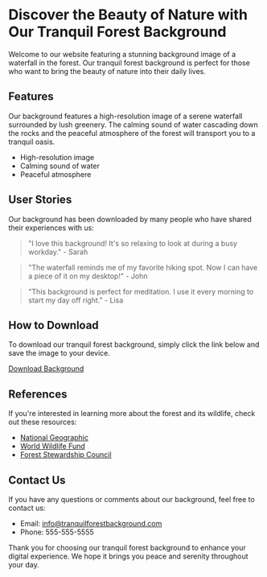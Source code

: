 <!--font:Dancing Script-->

# Discover the Beauty of Nature with Our Tranquil Forest Background

Welcome to our website featuring a stunning background image of a waterfall in the forest. Our tranquil forest background is perfect for those who want to bring the beauty of nature into their daily lives.

## Features

Our background features a high-resolution image of a serene waterfall surrounded by lush greenery. The calming sound of water cascading down the rocks and the peaceful atmosphere of the forest will transport you to a tranquil oasis.

- High-resolution image
- Calming sound of water
- Peaceful atmosphere

## User Stories

Our background has been downloaded by many people who have shared their experiences with us:

> "I love this background! It's so relaxing to look at during a busy workday." - Sarah

> "The waterfall reminds me of my favorite hiking spot. Now I can have a piece of it on my desktop!" - John

> "This background is perfect for meditation. I use it every morning to start my day off right." - Lisa

## How to Download

To download our tranquil forest background, simply click the link below and save the image to your device.

[Download Background](#)

## References

If you're interested in learning more about the forest and its wildlife, check out these resources:

- [National Geographic](#)
- [World Wildlife Fund](#)
- [Forest Stewardship Council](#)

## Contact Us

If you have any questions or comments about our background, feel free to contact us:

- Email: info@tranquilforestbackground.com
- Phone: 555-555-5555

Thank you for choosing our tranquil forest background to enhance your digital experience. We hope it brings you peace and serenity throughout your day.

<!--

Write me content for website with wallpaper which alt text is:

"A waterfall in the forest"

The name/title of the page should not be 1:1 copy of the alt text but rather a real content of the website which is using this wallpaper.

- Use markdown format 
- Start with heading
- Heading should be short and concise
- The content should look like a real website 
- The website should not be about the wallpaper, wallpaper is just a related background
- Heading should be contain work "wallpaper" or "background"
- Include real sections like references, contact, user stories, etc. use things relevant to the page purpose.
- Feel free to use structure like headings, bullets, numbering, blockquotes, paragraphs, horizontal lines, etc.
- You can use formatting like bold or _italic_
- You can include UTF-8 emojis
- Links should be only #hash anchors (and you can refer to the document itself)
- Do not include images


---


# Tranquil Forest Wallpaper for Your Desktop Background

Welcome to our website featuring a stunning wallpaper of a waterfall in the forest. Our tranquil forest wallpaper is perfect for those who want to bring the beauty of nature into their daily lives.

## Features

Our wallpaper features a high-resolution image of a serene waterfall surrounded by lush greenery. The calming sound of water cascading down the rocks and the peaceful atmosphere of the forest will transport you to a tranquil oasis.

- High-resolution image
- Calming sound of water
- Peaceful atmosphere

## User Stories

Our wallpaper has been downloaded by many people who have shared their experiences with us:

> "I love this wallpaper! It's so relaxing to look at during a busy workday." - Sarah

> "The waterfall reminds me of my favorite hiking spot. Now I can have a piece of it on my desktop!" - John

> "This wallpaper is perfect for meditation. I use it every morning to start my day off right." - Lisa

## How to Download

To download our tranquil forest wallpaper, simply click the link below and save the image to your device.

[Download Wallpaper](#)

## References

If you're interested in learning more about the forest and its wildlife, check out these resources:

- [National Geographic](#)
- [World Wildlife Fund](#)
- [Forest Stewardship Council](#)

## Contact Us

If you have any questions or comments about our wallpaper, feel free to contact us:

- Email: info@tranquilforestwallpaper.com
- Phone: 555-555-5555

Thank you for choosing our tranquil forest wallpaper for your desktop background. We hope it brings you peace and serenity throughout your day.


---


Heading should not include word "wallpaper". The website should not be about the wallpaper itself, wallpaper is just a related background, rewrite whole content.


---


# Discover the Beauty of Nature with Our Tranquil Forest Background

Welcome to our website featuring a stunning background image of a waterfall in the forest. Our tranquil forest background is perfect for those who want to bring the beauty of nature into their daily lives.

## Features

Our background features a high-resolution image of a serene waterfall surrounded by lush greenery. The calming sound of water cascading down the rocks and the peaceful atmosphere of the forest will transport you to a tranquil oasis.

- High-resolution image
- Calming sound of water
- Peaceful atmosphere

## User Stories

Our background has been downloaded by many people who have shared their experiences with us:

> "I love this background! It's so relaxing to look at during a busy workday." - Sarah

> "The waterfall reminds me of my favorite hiking spot. Now I can have a piece of it on my desktop!" - John

> "This background is perfect for meditation. I use it every morning to start my day off right." - Lisa

## How to Download

To download our tranquil forest background, simply click the link below and save the image to your device.

[Download Background](#)

## References

If you're interested in learning more about the forest and its wildlife, check out these resources:

- [National Geographic](#)
- [World Wildlife Fund](#)
- [Forest Stewardship Council](#)

## Contact Us

If you have any questions or comments about our background, feel free to contact us:

- Email: info@tranquilforestbackground.com
- Phone: 555-555-5555

Thank you for choosing our tranquil forest background to enhance your digital experience. We hope it brings you peace and serenity throughout your day.

-->
